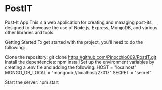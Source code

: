 # PostIT
Post-It App
This is a web application for creating and managing post-its, designed to showcase the use of Node.js, Express, MongoDB, and various other libraries and tools.

Getting Started
To get started with the project, you'll need to do the following:

Clone the repository: git clone https://github.com/Pinocchio009/PostIT.git
Install the dependencies: npm install
Set up the environment variables by creating a .env file and adding the following:
HOST = "localhost" 
MONGO_DB_LOCAL = "mongodb://localhost/27017"
SECRET = "secret"

Start the server: npm start

